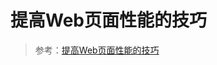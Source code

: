 # 提高Web页面性能的技巧

> 参考：[提高Web页面性能的技巧](https://www.w3cplus.com/performance/10-ways-minimize-reflows-improve-performance.html)

